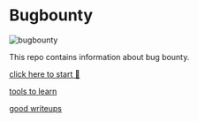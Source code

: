 # Bugbounty

![bugbounty](https://socialify.git.ci/deephunt3r/bugbounty/image?forks=1&issues=1&language=1&owner=1&pattern=Brick%20Wall&pulls=1&stargazers=1&theme=Dark)

This repo contains information about bug bounty.

[click here to start 🤔](https://github.com/deephunt3r/all-about-bugbounty/tree/master/roadmap%20to%20start)

[tools to learn ](https://github.com/deephunt3r/all-about-bugbounty/tree/master/tools) 

[ good writeups](https://github.com/deephunt3r/bugbounty/tree/master/writeups)
